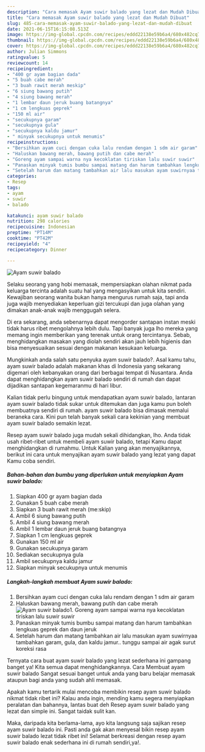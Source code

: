 ```yaml
---
description: "Cara memasak Ayam suwir balado yang lezat dan Mudah Dibuat"
title: "Cara memasak Ayam suwir balado yang lezat dan Mudah Dibuat"
slug: 485-cara-memasak-ayam-suwir-balado-yang-lezat-dan-mudah-dibuat
date: 2021-06-15T16:15:08.513Z
image: https://img-global.cpcdn.com/recipes/eddd22138e59b6a4/680x482cq70/ayam-suwir-balado-foto-resep-utama.jpg
thumbnail: https://img-global.cpcdn.com/recipes/eddd22138e59b6a4/680x482cq70/ayam-suwir-balado-foto-resep-utama.jpg
cover: https://img-global.cpcdn.com/recipes/eddd22138e59b6a4/680x482cq70/ayam-suwir-balado-foto-resep-utama.jpg
author: Julian Simmons
ratingvalue: 5
reviewcount: 14
recipeingredient:
- "400 gr ayam bagian dada"
- "5 buah cabe merah"
- "3 buah rawit merah meskip"
- "6 siung bawang putih"
- "4 siung bawang merah"
- "1 lembar daun jeruk buang batangnya"
- "1 cm lengkuas geprek"
- "150 ml air"
- "secukupnya garam"
- "secukupnya gula"
- "secukupnya kaldu jamur"
- " minyak secukupnya untuk menumis"
recipeinstructions:
- "Bersihkan ayam cuci dengan cuka lalu rendam dengan 1 sdm air garam"
- "Haluskan bawang merah, bawang putih dan cabe merah"
- "Goreng ayam sampai warna nya kecoklatan tiriskan lalu suwir suwir"
- "Panaskan minyak tumis bumbu sampai matang dan harum tambahkan lengkuas geprek dan daun jeruk"
- "Setelah harum dan matang tambahkan air lalu masukan ayam suwirnyaa tambahkan garam, gula, dan kaldu jamur.. tunggu sampai air agak surut koreksi rasa"
categories:
- Resep
tags:
- ayam
- suwir
- balado

katakunci: ayam suwir balado 
nutrition: 298 calories
recipecuisine: Indonesian
preptime: "PT14M"
cooktime: "PT42M"
recipeyield: "4"
recipecategory: Dinner

---
```



![Ayam suwir balado](https://img-global.cpcdn.com/recipes/eddd22138e59b6a4/680x482cq70/ayam-suwir-balado-foto-resep-utama.jpg)

Selaku seorang yang hobi memasak, mempersiapkan olahan nikmat pada keluarga tercinta adalah suatu hal yang mengasyikan untuk kita sendiri. Kewajiban seorang  wanita bukan hanya mengurus rumah saja, tapi anda juga wajib menyediakan keperluan gizi tercukupi dan juga olahan yang dimakan anak-anak wajib menggugah selera.

Di era  sekarang, anda sebenarnya dapat mengorder santapan instan meski tidak harus ribet mengolahnya lebih dulu. Tapi banyak juga lho mereka yang memang ingin memberikan yang terenak untuk orang tercintanya. Sebab, menghidangkan masakan yang diolah sendiri akan jauh lebih higienis dan bisa menyesuaikan sesuai dengan makanan kesukaan keluarga. 



Mungkinkah anda salah satu penyuka ayam suwir balado?. Asal kamu tahu, ayam suwir balado adalah makanan khas di Indonesia yang sekarang digemari oleh kebanyakan orang dari berbagai tempat di Nusantara. Anda dapat menghidangkan ayam suwir balado sendiri di rumah dan dapat dijadikan santapan kegemaranmu di hari libur.

Kalian tidak perlu bingung untuk mendapatkan ayam suwir balado, lantaran ayam suwir balado tidak sukar untuk ditemukan dan juga kamu pun boleh membuatnya sendiri di rumah. ayam suwir balado bisa dimasak memalui beraneka cara. Kini pun telah banyak sekali cara kekinian yang membuat ayam suwir balado semakin lezat.

Resep ayam suwir balado juga mudah sekali dihidangkan, lho. Anda tidak usah ribet-ribet untuk membeli ayam suwir balado, tetapi Kamu dapat menghidangkan di rumahmu. Untuk Kalian yang akan menyajikannya, berikut ini cara untuk menyajikan ayam suwir balado yang lezat yang dapat Kamu coba sendiri.

<!--inarticleads1-->

##### Bahan-bahan dan bumbu yang diperlukan untuk menyiapkan Ayam suwir balado:

1. Siapkan 400 gr ayam bagian dada
1. Gunakan 5 buah cabe merah
1. Siapkan 3 buah rawit merah (me:skip)
1. Ambil 6 siung bawang putih
1. Ambil 4 siung bawang merah
1. Ambil 1 lembar daun jeruk buang batangnya
1. Siapkan 1 cm lengkuas geprek
1. Gunakan 150 ml air
1. Gunakan secukupnya garam
1. Sediakan secukupnya gula
1. Ambil secukupnya kaldu jamur
1. Siapkan  minyak secukupnya untuk menumis




<!--inarticleads2-->

##### Langkah-langkah membuat Ayam suwir balado:

1. Bersihkan ayam cuci dengan cuka lalu rendam dengan 1 sdm air garam
1. Haluskan bawang merah, bawang putih dan cabe merah
<img src="https://img-global.cpcdn.com/steps/df1fcc55d47980fb/160x128cq70/ayam-suwir-balado-langkah-memasak-2-foto.jpg" alt="Ayam suwir balado">1. Goreng ayam sampai warna nya kecoklatan tiriskan lalu suwir suwir
1. Panaskan minyak tumis bumbu sampai matang dan harum tambahkan lengkuas geprek dan daun jeruk
1. Setelah harum dan matang tambahkan air lalu masukan ayam suwirnyaa tambahkan garam, gula, dan kaldu jamur.. tunggu sampai air agak surut koreksi rasa




Ternyata cara buat ayam suwir balado yang lezat sederhana ini gampang banget ya! Kita semua dapat menghidangkannya. Cara Membuat ayam suwir balado Sangat sesuai banget untuk anda yang baru belajar memasak ataupun bagi anda yang sudah ahli memasak.

Apakah kamu tertarik mulai mencoba membikin resep ayam suwir balado nikmat tidak ribet ini? Kalau anda ingin, mending kamu segera menyiapkan peralatan dan bahannya, lantas buat deh Resep ayam suwir balado yang lezat dan simple ini. Sangat taidak sulit kan. 

Maka, daripada kita berlama-lama, ayo kita langsung saja sajikan resep ayam suwir balado ini. Pasti anda gak akan menyesal bikin resep ayam suwir balado lezat tidak ribet ini! Selamat berkreasi dengan resep ayam suwir balado enak sederhana ini di rumah sendiri,ya!.

